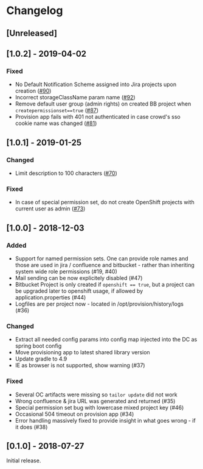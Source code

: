 # Changelog

## [Unreleased]

## [1.0.2] - 2019-04-02

### Fixed

- No Default Notification Scheme assigned into Jira projects upon creation ([#90](https://github.com/opendevstack/ods-provisioning-app/issues/90))
- Incorrect storageClassName param name ([#92](https://github.com/opendevstack/ods-provisioning-app/issues/92))
- Remove default user group (admin rights) on created BB project when `createpermissionset==true` ([#87](https://github.com/opendevstack/ods-provisioning-app/issues/87))
- Provision app fails with 401 not authenticated in case crowd's sso cookie name was changed ([#81](https://github.com/opendevstack/ods-provisioning-app/issues/81))

## [1.0.1] - 2019-01-25

### Changed
- Limit description to 100 characters ([#70](https://github.com/opendevstack/ods-provisioning-app/pull/70))

### Fixed
- In case of special permission set, do not create OpenShift projects with current user as admin ([#73](https://github.com/opendevstack/ods-provisioning-app/pull/73))


## [1.0.0] - 2018-12-03

### Added
- Support for named permission sets. One can provide role names and those are used in jira / confluence and bitbucket - rather than inheriting system wide role permissions (#19, #40)
- Mail sending can be now explicitely disabled (#47)
- Bitbucket Project is only created if `openshift == true`, but a project can be upgraded later to openshift usage, if allowed by application.properties (#44)
- Logfiles are per project now - located in /opt/provision/history/logs (#36)

### Changed
- Extract all needed config params into config map injected into the DC as spring boot config
- Move provisioning app to latest shared library version
- Update gradle to 4.9
- IE as browser is not supported, show warning (#37)

### Fixed
- Several OC artifacts were missing so `tailor update` did not work
- Wrong confluence & jira URL was generated and returned (#35)
- Special permission set bug with lowercase mixed project key (#46)
- Occasional 504 timeout on provision app (#34)
- Error handling massively fixed to provide insight in what goes wrong - if it does (#38)


## [0.1.0] - 2018-07-27

Initial release.
